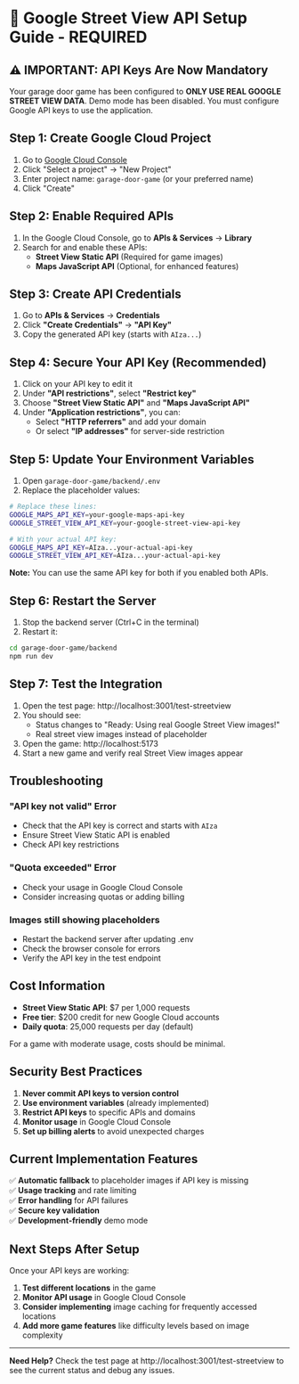# 🔑 Google Street View API Setup Guide - REQUIRED

## ⚠️ IMPORTANT: API Keys Are Now Mandatory
Your garage door game has been configured to **ONLY USE REAL GOOGLE STREET VIEW DATA**. Demo mode has been disabled. You must configure Google API keys to use the application.

## Step 1: Create Google Cloud Project

1. Go to [Google Cloud Console](https://console.cloud.google.com/)
2. Click "Select a project" → "New Project"
3. Enter project name: `garage-door-game` (or your preferred name)
4. Click "Create"

## Step 2: Enable Required APIs

1. In the Google Cloud Console, go to **APIs & Services** → **Library**
2. Search for and enable these APIs:
   - **Street View Static API** (Required for game images)
   - **Maps JavaScript API** (Optional, for enhanced features)

## Step 3: Create API Credentials

1. Go to **APIs & Services** → **Credentials**
2. Click **"Create Credentials"** → **"API Key"**
3. Copy the generated API key (starts with `AIza...`)

## Step 4: Secure Your API Key (Recommended)

1. Click on your API key to edit it
2. Under **"API restrictions"**, select **"Restrict key"**
3. Choose **"Street View Static API"** and **"Maps JavaScript API"**
4. Under **"Application restrictions"**, you can:
   - Select **"HTTP referrers"** and add your domain
   - Or select **"IP addresses"** for server-side restriction

## Step 5: Update Your Environment Variables

1. Open `garage-door-game/backend/.env`
2. Replace the placeholder values:

```bash
# Replace these lines:
GOOGLE_MAPS_API_KEY=your-google-maps-api-key
GOOGLE_STREET_VIEW_API_KEY=your-google-street-view-api-key

# With your actual API key:
GOOGLE_MAPS_API_KEY=AIza...your-actual-api-key
GOOGLE_STREET_VIEW_API_KEY=AIza...your-actual-api-key
```

**Note:** You can use the same API key for both if you enabled both APIs.

## Step 6: Restart the Server

1. Stop the backend server (Ctrl+C in the terminal)
2. Restart it:
```bash
cd garage-door-game/backend
npm run dev
```

## Step 7: Test the Integration

1. Open the test page: http://localhost:3001/test-streetview
2. You should see:
   - Status changes to "Ready: Using real Google Street View images!"
   - Real street view images instead of placeholder
3. Open the game: http://localhost:5173
4. Start a new game and verify real Street View images appear

## Troubleshooting

### "API key not valid" Error
- Check that the API key is correct and starts with `AIza`
- Ensure Street View Static API is enabled
- Check API key restrictions

### "Quota exceeded" Error
- Check your usage in Google Cloud Console
- Consider increasing quotas or adding billing

### Images still showing placeholders
- Restart the backend server after updating .env
- Check the browser console for errors
- Verify the API key in the test endpoint

## Cost Information

- **Street View Static API**: $7 per 1,000 requests
- **Free tier**: $200 credit for new Google Cloud accounts
- **Daily quota**: 25,000 requests per day (default)

For a game with moderate usage, costs should be minimal.

## Security Best Practices

1. **Never commit API keys to version control**
2. **Use environment variables** (already implemented)
3. **Restrict API keys** to specific APIs and domains
4. **Monitor usage** in Google Cloud Console
5. **Set up billing alerts** to avoid unexpected charges

## Current Implementation Features

✅ **Automatic fallback** to placeholder images if API key is missing  
✅ **Usage tracking** and rate limiting  
✅ **Error handling** for API failures  
✅ **Secure key validation**  
✅ **Development-friendly** demo mode  

## Next Steps After Setup

Once your API keys are working:

1. **Test different locations** in the game
2. **Monitor API usage** in Google Cloud Console
3. **Consider implementing** image caching for frequently accessed locations
4. **Add more game features** like difficulty levels based on image complexity

---

**Need Help?** Check the test page at http://localhost:3001/test-streetview to see the current status and debug any issues.
